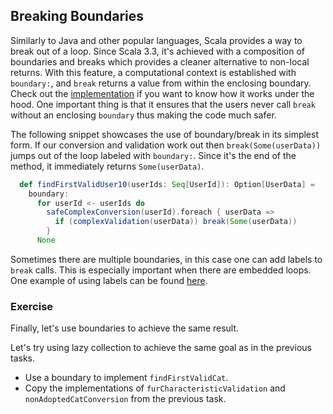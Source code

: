 ## Breaking Boundaries

Similarly to Java and other popular languages, Scala provides a way to break out of a loop. 
Since Scala 3.3, it's achieved with a composition of boundaries and breaks which provides a cleaner alternative to 
non-local returns. 
With this feature, a computational context is established with `boundary:`, and `break` returns a value from within the 
enclosing boundary.
Check out the [implementation](https://github.com/scala/scala3/blob/3.3.0/library/src/scala/util/boundary.scala) 
if you want to know how it works under the hood.
One important thing is that it ensures that the users never call `break` without an enclosing `boundary` thus making 
the code much safer. 

The following snippet showcases the use of boundary/break in its simplest form. 
If our conversion and validation work out then `break(Some(userData))` jumps out of the loop labeled with `boundary:`. 
Since it's the end of the method, it immediately returns `Some(userData)`. 

```scala 3
  def findFirstValidUser10(userIds: Seq[UserId]): Option[UserData] =
    boundary:
      for userId <- userIds do
        safeComplexConversion(userId).foreach { userData =>
          if (complexValidation(userData)) break(Some(userData))
        }
      None
```

Sometimes there are multiple boundaries, in this case one can add labels to `break` calls. 
This is especially important when there are embedded loops.
One example of using labels can be found [here](https://gist.github.com/bishabosha/95880882ee9ba6c53681d21c93d24a97).

### Exercise 

Finally, let's use boundaries to achieve the same result. 

Let's try using lazy collection to achieve the same goal as in the previous tasks.

* Use a boundary to implement `findFirstValidCat`.
* Copy the implementations of `furCharacteristicValidation` and `nonAdoptedCatConversion` from the previous task. 
